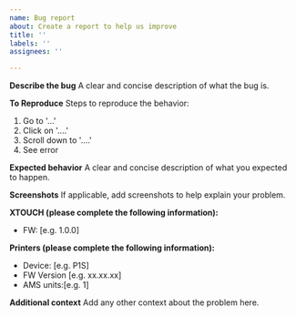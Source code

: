 ```yaml
---
name: Bug report
about: Create a report to help us improve
title: ''
labels: ''
assignees: ''

---
```


**Describe the bug**
A clear and concise description of what the bug is.

**To Reproduce**
Steps to reproduce the behavior:
1. Go to '...'
2. Click on '....'
3. Scroll down to '....'
4. See error

**Expected behavior**
A clear and concise description of what you expected to happen.

**Screenshots**
If applicable, add screenshots to help explain your problem.

**XTOUCH (please complete the following information):**
 - FW: [e.g. 1.0.0]

**Printers (please complete the following information):**
 - Device: [e.g. P1S]
 - FW Version [e.g. xx.xx.xx]
-  AMS units:[e.g. 1]

**Additional context**
Add any other context about the problem here.
